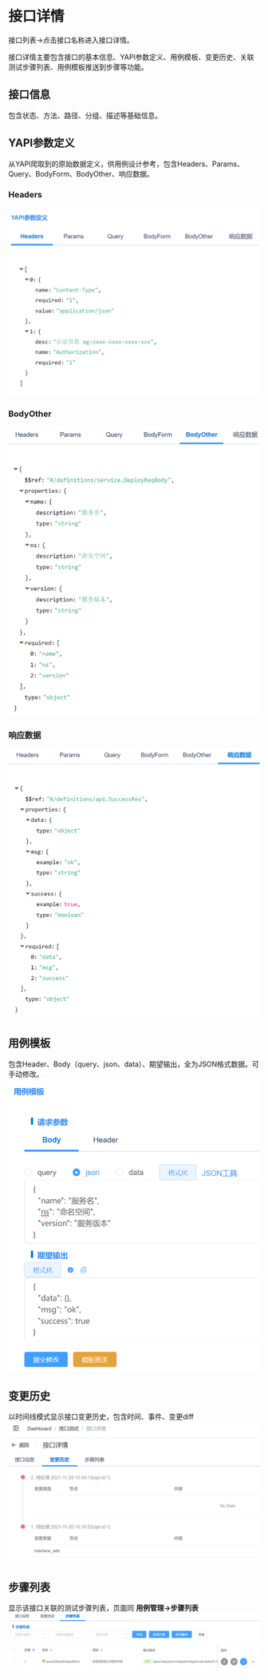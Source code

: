 # 接口详情
接口列表->点击接口名称进入接口详情。

接口详情主要包含接口的基本信息、YAPI参数定义、用例模板、变更历史、关联测试步骤列表、用例模板推送到步骤等功能。

## 接口信息
包含状态、方法、路径、分组、描述等基础信息。

## YAPI参数定义
从YAPI爬取到的原始数据定义，供用例设计参考，包含Headers、Params、Query、BodyForm、BodyOther、响应数据。

### Headers
![An image](./api_yapi_headers.png)

### BodyOther
![An image](./api_yapi_body_other.png)

### 响应数据
![An image](./api_yapi_response.png)


## 用例模板
包含Header、Body（query、json、data）、期望输出，全为JSON格式数据。可手动修改。
![An image](./api_case_demo.png)


## 变更历史
以时间线模式显示接口变更历史，包含时间、事件、变更diff
![An image](./api_update_history.png)


## 步骤列表
显示该接口关联的测试步骤列表，页面同 **用例管理->步骤列表**
![An image](./api_step.png)